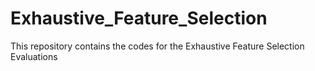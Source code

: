 # Exhaustive_Feature_Selection
This repository contains the codes for the Exhaustive Feature Selection Evaluations
